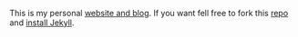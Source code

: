 This is my personal [website and blog](http://gabrielmarquez.com).
If you want fell free to fork this [repo](https://github.com/gblmarquez/gblmarquez.github.io) and [install Jekyll](http://jekyllrb.com/docs/installation).